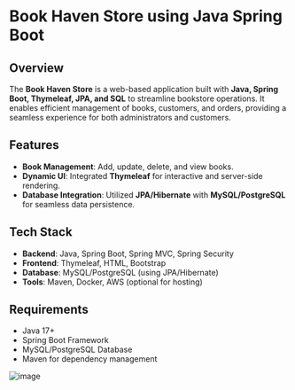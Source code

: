 # **Book Haven Store using Java Spring Boot**

## **Overview**
The **Book Haven Store** is a web-based application built with **Java, Spring Boot, Thymeleaf, JPA, and SQL** to streamline bookstore operations. It enables efficient management of books, customers, and orders, providing a seamless experience for both administrators and customers.

## **Features**

- **Book Management**: Add, update, delete, and view books.
- **Dynamic UI**: Integrated **Thymeleaf** for interactive and server-side rendering.
- **Database Integration**: Utilized **JPA/Hibernate** with **MySQL/PostgreSQL** for seamless data persistence.

## **Tech Stack**

- **Backend**: Java, Spring Boot, Spring MVC, Spring Security
- **Frontend**: Thymeleaf, HTML, Bootstrap
- **Database**: MySQL/PostgreSQL (using JPA/Hibernate)
- **Tools**: Maven, Docker, AWS (optional for hosting)

## **Requirements**

- Java 17+
- Spring Boot Framework
- MySQL/PostgreSQL Database
- Maven for dependency management

![image](https://github.com/user-attachments/assets/695d64b3-72a8-40e3-8f4e-15af76d84420)
